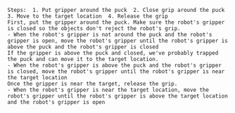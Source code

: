 
    Steps:  1. Put gripper around the puck  2. Close grip around the puck  3. Move to the target location  4. Release the grip
    First, put the gripper around the puck. Make sure the robot's gripper is closed so the objects don't reject the robot's grip.
    - When the robot's gripper is not around the puck and the robot's gripper is open, move the robot's gripper until the robot's gripper is above the puck and the robot's gripper is closed
    If the gripper is above the puck and closed, we've probably trapped the puck and can move it to the target location.
    - When the robot's gripper is above the puck and the robot's gripper is closed, move the robot's gripper until the robot's gripper is near the target location
    Once the gripper is near the target, release the grip.
    - When the robot's gripper is near the target location, move the robot's gripper until the robot's gripper is above the target location and the robot's gripper is open